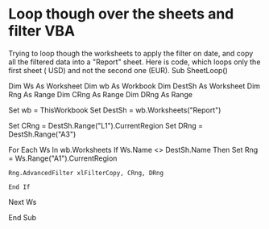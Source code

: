 
# Loop though over the sheets and filter VBA

Trying to loop though the worksheets to apply the filter on date, and copy all the filtered data into a "Report" sheet.
Here is code, which loops only the first sheet ( USD) and not the second one (EUR).
Sub SheetLoop()

Dim Ws As Worksheet
Dim wb As Workbook
Dim DestSh As Worksheet
Dim Rng As Range
Dim CRng As Range
Dim DRng As Range


Set wb = ThisWorkbook
Set DestSh = wb.Worksheets("Report")

Set CRng = DestSh.Range("L1").CurrentRegion
Set DRng = DestSh.Range("A3")

For Each Ws In wb.Worksheets
    If Ws.Name <> DestSh.Name Then
    Set Rng = Ws.Range("A1").CurrentRegion
    
    Rng.AdvancedFilter xlFilterCopy, CRng, DRng
    
    End If
    
    
Next Ws

End Sub


        
